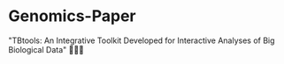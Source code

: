 # Genomics-Paper
"TBtools: An Integrative Toolkit Developed for Interactive Analyses of Big Biological Data"  👩🏻‍💻
